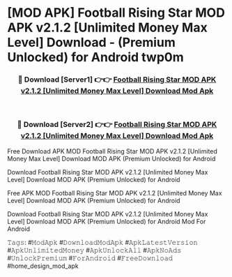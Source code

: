 # [MOD APK] Football Rising Star MOD APK v2.1.2 [Unlimited Money Max Level] Download - (Premium Unlocked) for Android twp0m



<div align="center">
<h3>🔴 Download [Server1] 👉👉 <a href="https://momento.my/?title=Football_Rising_Star_MOD_APK_v2.1.2_[Unlimited_Money_Max_Level]_Download">Football Rising Star MOD APK v2.1.2 [Unlimited Money Max Level] Download Mod Apk</a></h3><br>

<h3>🔴 Download [Server2] 👉👉 <a href="https://momento.my/?title=Football_Rising_Star_MOD_APK_v2.1.2_[Unlimited_Money_Max_Level]_Download">Football Rising Star MOD APK v2.1.2 [Unlimited Money Max Level] Download Mod Apk</a></h3>
</div>



Free Download APK MOD Football Rising Star MOD APK v2.1.2 [Unlimited Money Max Level] Download MOD APK (Premium Unlocked) for Android

Download Football Rising Star MOD APK v2.1.2 [Unlimited Money Max Level] Download MOD APK (Premium Unlocked) for Android

Free APK MOD Football Rising Star MOD APK v2.1.2 [Unlimited Money Max Level] Download MOD APK (Premium Unlocked) for Android

Download Football Rising Star MOD APK v2.1.2 [Unlimited Money Max Level] Download MOD APK (Premium Unlocked) for Android Mod For Android

𝚃𝚊𝚐𝚜: #𝙼𝚘𝚍𝙰𝚙𝚔 #𝙳𝚘𝚠𝚗𝚕𝚘𝚊𝚍𝙼𝚘𝚍𝙰𝚙𝚔 #𝙰𝚙𝚔𝙻𝚊𝚝𝚎𝚜𝚝𝚅𝚎𝚛𝚜𝚒𝚘𝚗 #𝙰𝚙𝚔𝚄𝚗𝚕𝚒𝚖𝚒𝚝𝚎𝚍𝙼𝚘𝚗𝚎𝚢 #𝙰𝚙𝚔𝚄𝚗𝚕𝚘𝚌𝚔𝙰𝚕𝚕 #𝙰𝚙𝚔𝙽𝚘𝙰𝚍𝚜 #𝚄𝚗𝚕𝚘𝚌𝚔𝙿𝚛𝚎𝚖𝚒𝚞𝚖 #𝙵𝚘𝚛𝙰𝚗𝚍𝚛𝚘𝚒𝚍 #𝙵𝚛𝚎𝚎𝙳𝚘𝚠𝚗𝚕𝚘𝚊𝚍 #home_design_mod_apk
